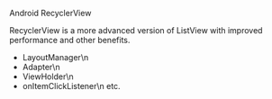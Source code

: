Android RecyclerView

RecyclerView is a more advanced version of ListView with improved performance and other benefits.
- LayoutManager\n
- Adapter\n
- ViewHolder\n
- onItemClickListener\n
etc.

